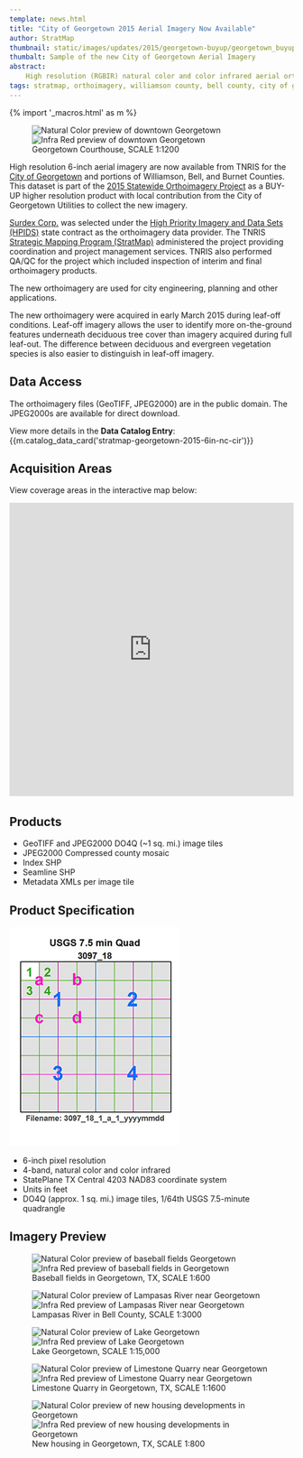 ```yaml
---
template: news.html
title: "City of Georgetown 2015 Aerial Imagery Now Available"
author: StratMap
thumbnail: static/images/updates/2015/georgetown-buyup/georgetown_buyup_th.jpg
thumbalt: Sample of the new City of Georgetown Aerial Imagery
abstract:
    High resolution (RGBIR) natural color and color infrared aerial orthoimagery are now available from TNRIS for the City of Georgetown and northern Williamson County.
tags: stratmap, orthoimagery, williamson county, bell county, city of georgetown
---
```


{% import '_macros.html' as m %}

<figure>
<div id="imageCompare1" class='twentytwenty-container natural-color-infrared'>
  <img class="img-responsive" src="{{m.link('static/images/updates/2015/georgetown-buyup/georgetown_cityhall_nc.jpg')}}" alt="Natural Color preview of downtown Georgetown">
  <img class="img-responsive" src="{{m.link('static/images/updates/2015/georgetown-buyup/georgetown_cityhall_ir.jpg')}}" alt="Infra Red preview of downtown Georgetown">
</div>
<figcaption>Georgetown Courthouse, SCALE 1:1200</figcaption>
</figure>

High resolution 6-inch aerial imagery are now available from TNRIS for the [City of Georgetown](https://georgetown.org/) and portions of Williamson, Bell, and Burnet Counties. This dataset is part of the [2015 Statewide Orthoimagery Project](2015-statewide-orthoimagery-project) as a BUY-UP higher resolution product with local contribution from the City of Georgetown Utilities to collect the new imagery.

[Surdex Corp.](https://www.surdex.net/) was selected under the [High Priority Imagery and Data Sets (HPIDS)](high-priority-imagery-data-sets) state contract as the orthoimagery data provider. The TNRIS [Strategic Mapping Program (StratMap)](stratmap/index) administered the project providing coordination and project management services. TNRIS also performed QA/QC for the project which included inspection of interim and final orthoimagery products.

The new orthoimagery are used for city engineering, planning and other applications. 

The new orthoimagery were acquired in early March 2015 during leaf-off conditions. Leaf-off imagery allows the user to identify more on-the-ground features underneath deciduous tree cover than imagery acquired during full leaf-out. The difference between deciduous and evergreen vegetation species is also easier to distinguish in leaf-off imagery.

## Data Access

The orthoimagery files (GeoTIFF, JPEG2000) are in the public domain. The JPEG2000s are available for direct download.

View more details in the **Data Catalog Entry**:
{{m.catalog_data_card('stratmap-georgetown-2015-6in-nc-cir')}}

## Acquisition Areas
View coverage areas in the interactive map below:

<iframe width="100%" height="520" frameborder="0" src="https://tnris.cartodb.com/viz/7db10e2c-6b8f-11e5-bd52-0ecfd53eb7d3/embed_map" allowfullscreen webkitallowfullscreen mozallowfullscreen oallowfullscreen msallowfullscreen></iframe>

## Products

- GeoTIFF and JPEG2000 DO4Q (~1 sq. mi.) image tiles
- JPEG2000 Compressed county mosaic
- Index SHP
- Seamline SHP
- Metadata XMLs per image tile

## Product Specification

![USGS Quarter Quad Breakdown](static/images/updates/smith-imagery/usgs_quad.jpg)

- 6-inch pixel resolution
- 4-band, natural color and color infrared
- StatePlane TX Central 4203 NAD83 coordinate system
- Units in feet
- DO4Q (approx. 1 sq. mi.) image tiles, 1/64th USGS 7.5-minute quadrangle

## Imagery Preview

<figure>
<div id="imageCompare1" class='twentytwenty-container natural-color-infrared'>
  <img class="img-responsive" src="{{m.link('static/images/updates/2015/georgetown-buyup/baseball_georgetown_nc.jpg')}}" alt="Natural Color preview of baseball fields Georgetown">
  <img class="img-responsive" src="{{m.link('static/images/updates/2015/georgetown-buyup/baseball_georgetown_cir.jpg')}}" alt="Infra Red preview of baseball fields in Georgetown">
</div>
<figcaption>Baseball fields in Georgetown, TX, SCALE 1:600</figcaption>
</figure>

<figure>
<div id="imageCompare1" class='twentytwenty-container natural-color-infrared'>
  <img class="img-responsive" src="{{m.link('static/images/updates/2015/georgetown-buyup/georgetown_lampasas_nc.jpg')}}" alt="Natural Color preview of Lampasas River near  Georgetown">
  <img class="img-responsive" src="{{m.link('static/images/updates/2015/georgetown-buyup/georgetown_lampasas_cir.jpg')}}" alt="Infra Red preview of Lampasas River near Georgetown">
</div>
<figcaption>Lampasas River in Bell County, SCALE 1:3000</figcaption>
</figure>


<figure>
<div id="imageCompare1" class='twentytwenty-container natural-color-infrared'>
  <img class="img-responsive" src="{{m.link('static/images/updates/2015/georgetown-buyup/lakegeorgetown_nc.jpg')}}" alt="Natural Color preview of Lake Georgetown">
  <img class="img-responsive" src="{{m.link('static/images/updates/2015/georgetown-buyup/lakegeorgetown_cir.jpg')}}" alt="Infra Red preview of Lake Georgetown">
</div>
<figcaption>Lake Georgetown, SCALE 1:15,000</figcaption>
</figure>


<figure>
<div id="imageCompare1" class='twentytwenty-container natural-color-infrared'>
  <img class="img-responsive" src="{{m.link('static/images/updates/2015/georgetown-buyup/georgetown_quarry_nc.jpg')}}" alt="Natural Color preview of Limestone Quarry near  Georgetown">
  <img class="img-responsive" src="{{m.link('static/images/updates/2015/georgetown-buyup/georgetown_quarry_cir.jpg')}}" alt="Infra Red preview of Limestone Quarry near Georgetown">
</div>
<figcaption>Limestone Quarry in Georgetown, TX, SCALE 1:1600</figcaption>
</figure>



<figure>
<div id="imageCompare1" class='twentytwenty-container natural-color-infrared'>
  <img class="img-responsive" src="{{m.link('static/images/updates/2015/georgetown-buyup/georgetown_newhousing_nc.jpg')}}" alt="Natural Color preview of new housing developments in Georgetown">
  <img class="img-responsive" src="{{m.link('static/images/updates/2015/georgetown-buyup/georgetown_newhousing_cir.jpg')}}" alt="Infra Red preview of new housing developments in Georgetown">
</div>
<figcaption>New housing in Georgetown, TX, SCALE 1:800</figcaption>
</figure>

